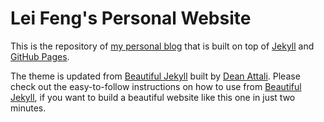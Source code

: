 # Lei Feng's Personal Website

This is the repository of [my personal blog](https://stonefl.github.io/) that is built on top of [Jekyll](http://jekyllrb.com/) and [GitHub Pages](https://pages.github.com/).

The theme is updated from [Beautiful Jekyll](http://deanattali.com/beautiful-jekyll) built by [Dean Attali](http://deanattali.com/aboutme#contact). Please check out the easy-to-follow instructions on how to use from [Beautiful Jekyll](http://deanattali.com/beautiful-jekyll), if you want to build a beautiful website like this one in just two minutes.

